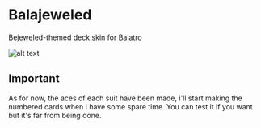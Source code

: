 # Balajeweled
Bejeweled-themed deck skin for Balatro

![alt text](https://i.imgur.com/wWLyEeG.png)

## Important
As for now, the aces of each suit have been made, i'll start making the numbered cards when i have some spare time.
You can test it if you want but it's far from being done.
